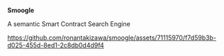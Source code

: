 **Smoogle**

A semantic Smart Contract Search Engine

https://github.com/ronantakizawa/smoogle/assets/71115970/f7d59b3b-d025-455d-8ed1-2c8db0d4d9f4

